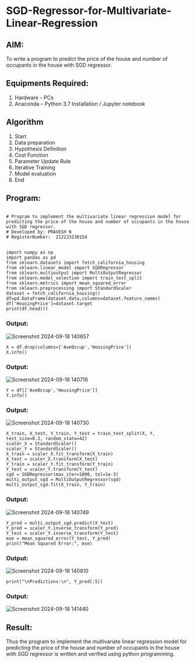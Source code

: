 # SGD-Regressor-for-Multivariate-Linear-Regression

## AIM:
To write a program to predict the price of the house and number of occupants in the house with SGD regressor.

## Equipments Required:
1. Hardware – PCs
2. Anaconda – Python 3.7 Installation / Jupyter notebook

## Algorithm
1. Start
2. Data preparation
3. Hypothesis Definition
4. Cost Function
5. Parameter Update Rule
6. Iterative Training
7. Model evaluation
8. End

## Program:
```

# Program to implement the multivariate linear regression model for predicting the price of the house and number of occupants in the house with SGD regressor.
# Developed by: PRAVESH N
# RegisterNumber:  212223230154

```
```

import numpy as np
import pandas as pd
from sklearn.datasets import fetch_california_housing
from sklearn.linear_model import SGDRegressor
from sklearn.multioutput import MultiOutputRegressor
from sklearn.model_selection import train_test_split
from sklearn.metrics import mean_squared_error
from sklearn.preprocessing import StandardScaler
dataset = fetch_california_housing()
df=pd.DataFrame(dataset.data,columns=dataset.feature_names)
df['HousingPrice']=dataset.target
print(df.head())
```
### Output:
![Screenshot 2024-09-18 140657](https://github.com/user-attachments/assets/f2b2d0ee-c3da-40ff-8bcf-d0fa21323771)

```
X = df.drop(columns=['AveOccup','HousingPrice'])
X.info()
```
### Output:
![Screenshot 2024-09-18 140716](https://github.com/user-attachments/assets/9fb3edb4-7ebc-4fdb-aa22-6acdfb122769)

```
Y = df[['AveOccup','HousingPrice']]
Y.info()
```
### Output:
![Screenshot 2024-09-18 140730](https://github.com/user-attachments/assets/cc877459-dd2b-451d-bce6-5b4ccb6f9593)

```
X_train, X_test, Y_train, Y_test = train_test_split(X, Y, test_size=0.2, random_state=42)
scaler_X = StandardScaler()
scaler_Y = StandardScaler()
X_train = scaler_X.fit_transform(X_train)
X_test = scaler_X.transform(X_test)
Y_train = scaler_Y.fit_transform(Y_train)
Y_test = scaler_Y.transform(Y_test)
sgd = SGDRegressor(max_iter=1000, tol=1e-3)
multi_output_sgd = MultiOutputRegressor(sgd)
multi_output_sgd.fit(X_train, Y_train)
```
### Output:
![Screenshot 2024-09-18 140749](https://github.com/user-attachments/assets/d70475a1-0572-4cae-ae91-142193b975c2)

```
Y_pred = multi_output_sgd.predict(X_test)
Y_pred = scaler_Y.inverse_transform(Y_pred)
Y_test = scaler_Y.inverse_transform(Y_test)
mse = mean_squared_error(Y_test, Y_pred)
print("Mean Squared Error:", mse)
```
### Output:
![Screenshot 2024-09-18 140810](https://github.com/user-attachments/assets/6dc70639-f76d-4b11-bf1b-33a9d6503bc1)

```
print("\nPredictions:\n", Y_pred[:5])
```
### Output:
![Screenshot 2024-09-18 141440](https://github.com/user-attachments/assets/7661c368-1f4c-4ac7-a698-e5bc33a049ce)





## Result:
Thus the program to implement the multivariate linear regression model for predicting the price of the house and number of occupants in the house with SGD regressor is written and verified using python programming.
